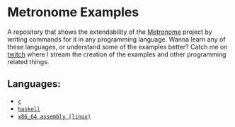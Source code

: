 # Metronome Examples

A repository that shows the extendability of the [Metronome](https://github.com/TM35-Metronome) project
by writing commands for it in any programming language. Wanna learn any of these languages, or understand some of the examples better? Catch me on [twitch](https://www.twitch.tv/hejsil) where I stream the creation of the examples and other programming related things.

## Languages:
* [`c`](c/main.c)
* [`haskell`](haskell/Main.hs)
* [`x86_64 assembly (linux)`](x86_64/rand_starters.asm)
